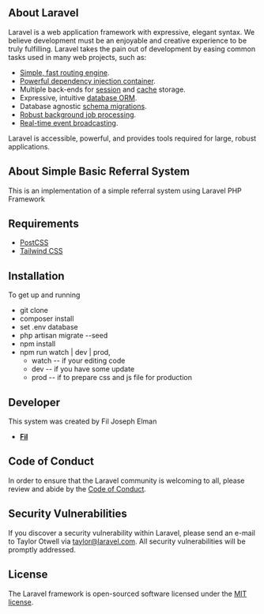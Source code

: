 ## About Laravel

Laravel is a web application framework with expressive, elegant syntax. We believe development must be an enjoyable and creative experience to be truly fulfilling. Laravel takes the pain out of development by easing common tasks used in many web projects, such as:

- [Simple, fast routing engine](https://laravel.com/docs/routing).
- [Powerful dependency injection container](https://laravel.com/docs/container).
- Multiple back-ends for [session](https://laravel.com/docs/session) and [cache](https://laravel.com/docs/cache) storage.
- Expressive, intuitive [database ORM](https://laravel.com/docs/eloquent).
- Database agnostic [schema migrations](https://laravel.com/docs/migrations).
- [Robust background job processing](https://laravel.com/docs/queues).
- [Real-time event broadcasting](https://laravel.com/docs/broadcasting).

Laravel is accessible, powerful, and provides tools required for large, robust applications.

## About Simple Basic Referral System

This is an implementation of a simple referral system using Laravel PHP Framework

## Requirements

- [PostCSS](https://postcss.org/)
- [Tailwind CSS](https://tailwindcss.com/)

## Installation

To get up and running

- git clone
- composer install
- set .env database
- php artisan migrate --seed
- npm install
- npm run watch | dev | prod, 
    - watch -- if your editing code 
    - dev -- if you have some update 
    - prod -- if to prepare css and js file for production

## Developer

This system was created by Fil Joseph Elman

- **[Fil](https://stackoverflow.com/users/3721034/fil?tab=profile)**

## Code of Conduct

In order to ensure that the Laravel community is welcoming to all, please review and abide by the [Code of Conduct](https://laravel.com/docs/contributions#code-of-conduct).

## Security Vulnerabilities

If you discover a security vulnerability within Laravel, please send an e-mail to Taylor Otwell via [taylor@laravel.com](mailto:taylor@laravel.com). All security vulnerabilities will be promptly addressed.

## License

The Laravel framework is open-sourced software licensed under the [MIT license](https://opensource.org/licenses/MIT).
